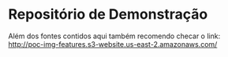 # Repositório de Demonstração


Além dos fontes contidos aqui também recomendo checar o link:
http://poc-img-features.s3-website.us-east-2.amazonaws.com/